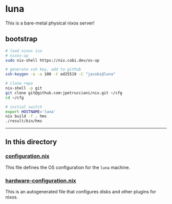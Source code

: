 # luna

This is a bare-metal physical nixos server!

## bootstrap

```bash
# load nixos iso
# nixos-up
sudo nix-shell https://nix.cobi.dev/os-up

# generate ssh key, add to github
ssh-keygen -o -a 100 -t ed25519 -C "jacobi@luna"

# clone repo
nix-shell -p git
git clone git@github.com:jpetrucciani/nix.git ~/cfg
cd ~/cfg

# initial switch
export HOSTNAME='luna'
nix build -f . hms
./result/bin/hms
```

---

## In this directory

### [configuration.nix](./configuration.nix)

This file defines the OS configuration for the `luna` machine.

### [hardware-configuration.nix](./hardware-configuration.nix)

This is an autogenerated file that configures disks and other plugins for nixos.

